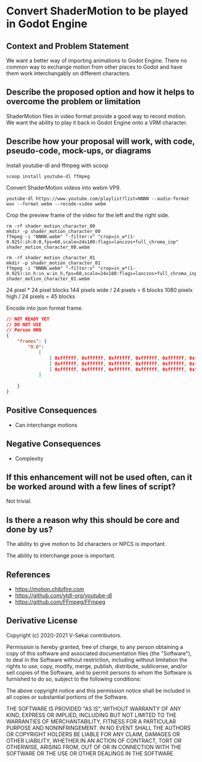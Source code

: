 # Convert ShaderMotion to be played in Godot Engine

## Context and Problem Statement

We want a better way of importing animations to Godot Engine. There no common way to exchange motion from other places to Godot and have them work interchangably on different characters.

## Describe the proposed option and how it helps to overcome the problem or limitation

ShaderMotion files in video format provide a good way to record motion. We want the ability to play it back in Godot Engine onto a VRM character.

## Describe how your proposal will work, with code, pseudo-code, mock-ups, or diagrams

Install youtube-dl and ffmpeg with scoop

`scoop install youtube-dl ffmpeg`

Convert ShaderMotion videos into webm VP9.

`youtube-dl https://www.youtube.com/playlist?list=NNNN --audio-format wav --format webm --recode-video webm`

Crop the preview frame of the video for the left and the right side.

```
rm -rf shader_motion_character_00
mkdir -p shader_motion_character_00
ffmpeg -i "NNNN.webm" "-filter:v" "crop=in_w*(1-0.925):ih:0:0,fps=60,scale=24x180:flags=lanczos+full_chroma_inp" shader_motion_character_00.webm

rm -rf shader_motion_character_01
mkdir -p shader_motion_character_01
ffmpeg -i "NNNN.webm" "-filter:v" "crop=in_w*(1-0.925):in_h:in_w:in_h,fps=60,scale=24x180:flags=lanczos+full_chroma_inp" shader_motion_character_01.webm
```

24 pixel * 24 pixel blocks
144 pixels wide / 24 pixels = 6 blocks
1080 pixelx high / 24 pixels = 45 blocks

Encode into json format frame.

```json
// NOT READY YET
// DO NOT USE
// Person NNN
{
    "frames": {
        "0.0":
            [
                [ 0xffffff, 0xffffff, 0xffffff, 0xffffff, 0xffffff, 0xffffff ],
                [ 0xffffff, 0xffffff, 0xffffff, 0xffffff, 0xffffff, 0xffffff ],
                [ 0xffffff, 0xffffff, 0xffffff, 0xffffff, 0xffffff, 0xffffff ],
            ]
        
    }
}
```


## Positive Consequences <!-- optional -->

- Can interchange motions

## Negative Consequences <!-- optional -->

- Complexity

## If this enhancement will not be used often, can it be worked around with a few lines of script?

Not trivial.

## Is there a reason why this should be core and done by us?

The ability to give motion to 3d characters or NPCS is important.

The ability to interchange pose is important.

## References <!-- optional -->

- https://motion.chibifire.com
- https://github.com/ytdl-org/youtube-dl
- https://github.com/FFmpeg/FFmpeg

## Derivative License

Copyright (c) 2020-2021 V-Sekai contributors.

Permission is hereby granted, free of charge, to any person obtaining a copy
of this software and associated documentation files (the "Software"), to deal
in the Software without restriction, including without limitation the rights
to use, copy, modify, merge, publish, distribute, sublicense, and/or sell
copies of the Software, and to permit persons to whom the Software is
furnished to do so, subject to the following conditions:

The above copyright notice and this permission notice shall be included in all
copies or substantial portions of the Software.

THE SOFTWARE IS PROVIDED "AS IS", WITHOUT WARRANTY OF ANY KIND, EXPRESS OR
IMPLIED, INCLUDING BUT NOT LIMITED TO THE WARRANTIES OF MERCHANTABILITY,
FITNESS FOR A PARTICULAR PURPOSE AND NONINFRINGEMENT. IN NO EVENT SHALL THE
AUTHORS OR COPYRIGHT HOLDERS BE LIABLE FOR ANY CLAIM, DAMAGES OR OTHER
LIABILITY, WHETHER IN AN ACTION OF CONTRACT, TORT OR OTHERWISE, ARISING FROM,
OUT OF OR IN CONNECTION WITH THE SOFTWARE OR THE USE OR OTHER DEALINGS IN THE
SOFTWARE.

